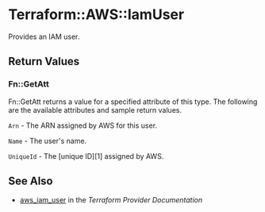 # Terraform::AWS::IamUser

Provides an IAM user.

## Return Values

### Fn::GetAtt

Fn::GetAtt returns a value for a specified attribute of this type. The following are the available attributes and sample return values.

`Arn` - The ARN assigned by AWS for this user.

`Name` - The user's name.

`UniqueId` - The [unique ID][1] assigned by AWS.

## See Also

* [aws_iam_user](https://www.terraform.io/docs/providers/aws/r/iam_user.html) in the _Terraform Provider Documentation_